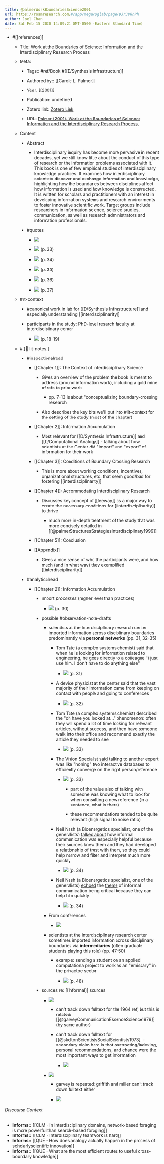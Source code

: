 ```yaml
---
title: @palmerWorkBoundariesScience2001
url: https://roamresearch.com/#/app/megacoglab/page/9JrJVRnPh
author: Joel Chan
date: Sat Feb 15 2020 14:09:21 GMT-0500 (Eastern Standard Time)
---
```


- #[[references]]

    - Title: Work at the Boundaries of Science: Information and the Interdisciplinary Research Process

    - Meta:

        - Tags:: #ref/Book #[[D/Synthesis Infrastructure]]

        - Authored by:: [[Carole L. Palmer]]

        - Year: [[2001]]

        - Publication: undefined

        - Zotero link: [Zotero Link](zotero://select/items/1_E2I8GWCP)

        - URL: [Palmer (2001). Work at the Boundaries of Science: Information and the Interdisciplinary Research Process.](https://www.springer.com/gp/book/9781402001505)

    - Content

        - Abstract

            - Interdisciplinary inquiry has become more pervasive in recent decades, yet we still know little about the conduct of this type of research or the information problems associated with it. This book is one of few empirical studies of interdisciplinary knowledge practices. It examines how interdisciplinary scientists discover and exchange information and knowledge, highlighting how the boundaries between disciplines affect how information is used and how knowledge is constructed. It is written for scholars and practitioners with an interest in developing information systems and research environments to foster innovative scientific work. Target groups include researchers in information science, science studies, communication, as well as research administrators and information professionals.

        - #quotes

            - ![](https://lh3.googleusercontent.com/9YTN__2IxsTGWyGJLUoYxQvbGWnwBnkTTCiLaJCy77OVWQsqb7bvgyOwcND5kF1Jv3sUnIvEKGLiY2ZPqYaIEYC-GopGkgW9mIskeTGrXoWFPyT7evboLRCIS6RUUtHu2b2baSRMipuoCye21mSao5UM3PKNQEl-XrKWmV7UCZVQsxAkWHg-4aHGyRF43UORyiA3lgaUWCEWNNDNoEHi5JXL1RxEhKnuKW9jM7K0gAnFCnVSWGUGO64cLbYewkBZmyVAL5rfS0i71bIqFEGo6QLj7oO2dxN06GiMaLX2szltCNHSBgYDR7kyvkrP1xzcFIzJ3bztxNsB-nkT2FSP0f1ESItzxBkNr4meEyE4qEh_5kWP_uvW4q8W0qigZF1v0sq0dH7kPkCMXktaE5o0Qcfr7iBj6pim2WT723Yms0Kox1x18rAraSbbZySclsGNHrEEAE_ieP--T7f4rlweVatN95TJ929iLKJaU73IQsd253GciPWUnnFuJCnr2fm8G8gJ1WiMfymSx2oeWnLKHKZChxxLOSz5WuomfV9dy_PFDTcVTK2aOKgHLg2Lv36ZjKmGeQhdICTylglyoEdoEUEI8oBOY3Gxazl2_lZ-oi4ftgFOzbdagLSLBCs6YQ46vWi5TnXj6ncBGVJJNmQUHieNxn-hH8Jq_vCKwu_gitnRxI8Pznx-SbzthsCqNA=w918-h1224-no?authuser=0)

            - ![](https://lh3.googleusercontent.com/294JknIHsIm8hH23bk4UXBhCHg2dk6oI0Yra_qCEWX32KY3mUim3m5yIBhgnPA6MF20oraC2v9zhvgs-D48ywVeN0MfTPAMWrpDOOwyUEAVMHceXVcUwhFDaE1QKvUSOJbKwYL0yTqKCjbb5Bx0uIKf5WGTNgZela_88mtxKI1KnxEMkDAwGuKC8aJ99wHP11GAkFrM3rdgEIcVJtp1JYNhjXBt96E_wxjE_47nNEadTFUnBRAktSPNJ4P6rWiHyH6Pij7b-bYLofxkFUX9o8nllOSAqMRDN8jrVrQYxJjLV2TCr4nLf9asLrNHuxIsrbcL3B7yuzxoeeBc3cW1Uxla6nvDmgrhzjdMuk00Pwoxr9jbQsRRtZaBCS0rsYAc_sbTT6gR6SRx6IJ1dfzfUrwe-rFm5c-63nv6iEqZmJS5syjNVAIbx6um42_XnCCfC1QrSHfb6yGAZ7jNMuYSpop0xSy03PPBRuoMSWToQ2Fvvx-gHc4C_yO0rLNaozEYYyUeFjL0WenU8-XPsGLzQa8yJx1fhzqABdzblXYrV9kJEM6DIhz6VohiwgClW9lSsIbuV_vdlyAJtmratFAOD8NkzSiej1smbvNaf-JbqVDDkw50kWwzEE1BpWB9x2DykWcqUrEYpfvwk9qKUHPi7dIf0sCj84gwckL1RdNMrD9j_j8r7y7QIGiAY3ZDrhQ=w918-h1224-no?authuser=0) (p. 33)

            - ![](https://lh3.googleusercontent.com/BVLqn9q7xT1J4iBscsdQc_ytn1QCEAfGiSlsXIhJMgFdW-o4xSpvV2ZN3uhUKHzpLriKcWqt2DfLr7H9G8iCewWKs0S1TxSk_7-pUmWWkCotJAyPoAM5jHCNZ3fNZcHLK1SuxYpG2uUifX3u6fCWDUEeoZIkLApzFu39NnYvNoQTgYEPmYzira4c321vsixPqIcWLlxJK2FqdOmyB0t3iC-LstE-DtBzKwHEbystihEQJnNizdyDYjXzufC-oDXIldoXMjcRJotdwwAkcRLfolZoW-xlcliqy6qsEwKqyvDaf0hwjKvG4gENV3LRYbvKzEgqU8q5GdCpgoLYI18eSZDoy-vI-Ofxh7PZJ0MhJh2dMb4ZWS6VvPKduZIf9izGJuIKCNa926kn4bGFgFD-pon73vKB6ECJqgp6zbPOwUqrD6Vhhq_-i4t21eBRMFCh_NT7Fi8iqvacMhO5ZEytXuQqk-LyQC-JqWhfJ_8fpO5Z14ZuBx-PZApnkNNDVT6x5SgJpCbToiORaqvXM_20n1yO4zgT62a84Wq5sLSbClzEbManDL_iXvi5qS0Zr3UHGWBzOoQvaSei6USBg4sYsCoU2_nG5nF2oFAP4fU_ki1WsTZVak0N0ryyLNYfrG17CnzWmyOm4T_unFziVKJI8LxnEZ68-rhyn4gnDGYWIA90fJgSCtLXMES9K53QFA=w918-h1224-no?authuser=0) (p. 34)

            - ![](https://lh3.googleusercontent.com/5faclL_SFe_1bzk524cYCEh3xIJpCnnbAt9Bjhi8aeZ0v9NKHXOC6BCNWXpYvD6EZHEPZENhu1XKQI13rqUGM-dsy3nNev4zjf9MhUEEqjhhhCUHi5BcxIR5lTGdp0xhIWztbMe6UlW7NfS3xnD8SoqNkviPtn1L1wjtWtGQWBOc2IDNHzZAnqr0qvgwEHWwgonMnwknwF438HjGnIzQ50iWThezlV_RzVDca1I0NQMFOGhRgB1nOABj2R42L4U72VMR1VXua2ch1mtKsVPty4jRV9jbmG-EVkzQHSMTd6jQcPSeaXc4b3NhbPWYcf7pLUvJnMxdvXW5w2wXqzGPfErC7oO3Yu0DffY1qDbcccX6d2dUqwGyL5wyq1aE9JmAwblYeI2dbRYIr5Cy5bL1YMeyfDU-I0uil6EBQrrhRryXyaXcTHJvPmyTW2WMF5NHpKhERZ2FA5vG9UC9pAxWg0ymmryLmBcwGYuIBQA77C_4IDkKxd360Og7OotrQq7wDcyZTts064rdHG0lQg7TMrH3K9G7a1zbdxkpQywNqgbixnF3v8VB9LWMfpaniCWm3aNEhvBVUeb1TFYQCSRHUqSpf-sEmSyY_9fZ0avXPwdQD1yYGtOa0jMMvxDTgYnIEK0uRcTlIj_-9BJosOzsYs83EHvcJycawx7kDKN7g6tRbnoagZyBxyA-qxPWJA=w918-h1224-no?authuser=0) (p. 35)

            - ![](https://lh3.googleusercontent.com/DLI6-mFPddcUqjntEI8cQMOgjV6GgMpBJAnSzZN3VsleJB6dJxvWKDVuOWb_ep9i9K7gpNWONm95xIGw2paJpq0C2tmo5j9DGNlq4ZAjY6HSIPQUFadKr1F6TFYxpFkcIgg_a7QjaA4sPj21j2cWStKt-H9UWFKlFZnA1PJ8s0WDnMOHkQogxeqiQwRGNljxi3nuidwEz2KzyAL2TIKrsKHJ0qjLOuExGnK8Xwgqbp-_1SPxmnkntewg6-W9Dv9JI7YJ2WSIvHjzSrvN9r9E2en9w-ZxljIqlyTcnt64_kAq1idD4L3bbCGXfhJ1EC9mfKgq1Wvd66i12VRPWMowUP6E-c843OQDlQtjGiGhA8eCpqJ8xGe42XNU3B5v-P1XJXpHxv_wkS4s2INFGKly3UPdlcn2vKaqFUZO-pplki0wekegG_pk40gPIqhpjBQP8mAW7gR5JRXZO3GFD2fobF2j-JOcZRjXX97RjyR41qwKO5yUq5jSXcdcG93bYStBUCi6W9gZKij0Fp2G7g5XA1B2jorIumuKoAVA-Yi-1oHttbyvc8TeLiN5ioPmHTFgh4vVJaEon0agapuxZm2H8BETIYmiS8hU19uDb2eUatjDO1I7Aw5SPVoOevgJHVpiTOzzaYSakx_OxaQeb75vS27VywRVe1ypL6SpsNMMECXwgpCMeao1HP0G1k9snw=w918-h1224-no?authuser=0) (p. 36)

            - ![](https://lh3.googleusercontent.com/Qbz51FqagQr92LgvaJ2GF6js6s49zKVRgMB9yyMySUs6wRCW7cr8bYl0YuIaZkbb1IVLPX_ZM-YImmgTGT14txQ45VGwsu39LHf0-TmSf1n4kdMeMUVSnGxFHf2VOBD8zsFSD6Mo1D8zmM6d8PwdqN1oSoNIJAIyMAuq8timByrsfbFzU4OBfkosTt6fOecAkchV28XkBvOLJlEqIUhcf2AcxDewgnVuZLYIrMl2gojS_1s2mxtTJC7TvQSZc7RwLCRXotgMON80ky-LlgCZ5zjF0_72DR2gA_ieqT0bmZ3Z3GdJelitc25c6EHychK-B7sDP5YPm-syXptKRkFEoDDKBVetbqnZIth0DiUwMlO_0QmIFdm7hMK-Y8x8nEkqGXhTEJqsAeIGOulHUWnIIYM-zPYoCEErV75uWhO8m7K1X9rIPRCS7ofEewujOMRPTPMpxc-6PUfSf3Fo1eWtJ4RHgQxviynHKnSa1DcrdCxXqycwQFodJVVD7qRhYcjgqra7fGkqRD9Md4rijK4NVsQAon7c4Awzr30tJ34763iQFW0l5FQZgGezPwQWDki9T7wOKoclMOywxhOwhv7JRPVMN9hNctBY0OXmnHtpe0-FTlcwhHlksEnaDlaqfmEwsZtJq8ZR5Elov0w76X3EqpAlMCX0qQmh9bEHbtCE4GRV6G1fNBrZRQubwjFRPg=w918-h1224-no?authuser=0) (p. 37)

    - #lit-context

        - #canonical work in lab for [[D/Synthesis Infrastructure]] and especially understanding [[interdisciplinarity]]

        - participants in the study: PhD-level resarch faculty at interdisciplinary center

            - ![](https://firebasestorage.googleapis.com/v0/b/firescript-577a2.appspot.com/o/imgs%2Fapp%2Fmegacoglab%2Fr7vGLYrODQ.png?alt=media&token=8dc0c1a8-1a60-44db-9188-18fefd77778d) (p. 18-19)

    - #[[📝 lit-notes]]

        - #inspectionalread

            - [[Chapter 1]]: The Context of Interdisciplinary Science

                - Gives an overview of the problem the book is meant to address (around information work), including a gold mine of refs to prior work

                    - pp. 7-13 is about "conceptualizing boundary-crossing research

                - Also describes the key bits we'll put into #lit-context for the setting of the study (most of the chapter)

            - [[Chapter 2]]: Information Accumulation

                - Most relevant for [[D/Synthesis Infrastructure]] and [[D/Computational Analogy]] - talking about how scientists at the Center did "import" and "export" of information for their work

            - [[Chapter 3]]: Conditions of Boundary Crossing Research

                - This is more about working conditions, incentives, organizational structures, etc. that seem good/bad for fostering [[interdisciplinarity]]

            - [[Chapter 4]]: Accommodating Interdisciplinary Research

                - Discusses key concept of [[leeway]] as a major way to create the necessary conditions for [[interdisciplinarity]] to thrive

                    - much more in-depth treatment of the study that was more concisely detailed in [[@palmerStructuresStrategiesInterdisciplinary1999]]

            - [[Chapter 5]]: Conclusion

            - [[Appendix]]

                - Gives a nice sense of who the participants were, and how much (and in what way) they exemplified [[interdisciplinarity]]

        - #analyticalread

            - [[Chapter 2]]: Information Accumulation

                - import *processes* (higher level than practices)

                    - ![](https://firebasestorage.googleapis.com/v0/b/firescript-577a2.appspot.com/o/imgs%2Fapp%2Fmegacoglab%2F1fQqioe7TK.png?alt=media&token=befc773d-efc4-42b7-84be-0e6a36361476) (p. 30)

                - possible #observation-note-drafts

                    - scientists at the interdisciplinary research center imported information across disciplinary boundaries predominantly via **personal networks** (pp. 31, 32-35)

                        - Tom Tate (a complex systems chemist) said that when he is looking for information related to engineering, he goes directly to a colleague "I just use him. I don't have to do anything else"

                            - ![](https://firebasestorage.googleapis.com/v0/b/firescript-577a2.appspot.com/o/imgs%2Fapp%2Fmegacoglab%2Fx1_dJXWYzz.png?alt=media&token=81a86358-66f5-43fb-b2e3-ec9dfc922fed) (p. 31)

                        - A device physicist at the center said that the vast majority of their information came from keeping on contact with people and going to conferences

                            - ![](https://firebasestorage.googleapis.com/v0/b/firescript-577a2.appspot.com/o/imgs%2Fapp%2Fmegacoglab%2FBUCZgCx1CJ.png?alt=media&token=10ecbf23-b615-4180-a7da-8f67261c325f) (p. 32)

                        - Tom Tate (a complex systems chemist) described the "oh have you looked at..." phenomenon: often they will spend a lot of time looking for relevant articles, without success, and then have someone walk into their office and recommend exactly the article they needed to see

                            - ![](https://firebasestorage.googleapis.com/v0/b/firescript-577a2.appspot.com/o/imgs%2Fapp%2Fmegacoglab%2FOOo0GJDXSe.png?alt=media&token=1c1a0b2d-6522-422a-a339-4128dbabdccc) (p. 33)

                        - The Vision Specialist [said](![](https://firebasestorage.googleapis.com/v0/b/firescript-577a2.appspot.com/o/imgs%2Fapp%2Fmegacoglab%2FIgb9E2DRWi.png?alt=media&token=f611e442-77d4-4fa6-a801-5c79af151970) (p. 33)) talking to another expert was like "honing" two interactive databases to efficiently converge on the right person/reference

                            - ![](https://firebasestorage.googleapis.com/v0/b/firescript-577a2.appspot.com/o/imgs%2Fapp%2Fmegacoglab%2FIgb9E2DRWi.png?alt=media&token=f611e442-77d4-4fa6-a801-5c79af151970) (p. 33)

                                - part of the value also of talking with someone was knowing what to look for when consulting a new reference (in a sentence, what is there)

                                - these recommendations tended to be quite relevant (high signal to noise ratio)

                        - Neil Nash (a Bioenergetics specialist, one of the generalists) [talked about](![](https://firebasestorage.googleapis.com/v0/b/firescript-577a2.appspot.com/o/imgs%2Fapp%2Fmegacoglab%2FiBahAPCE5p.png?alt=media&token=79394b8f-319d-4a2f-b9ec-99466e9ccfca) (p. 34)) how informal communication was especially helpful because their sources knew them and they had developed a relationship of trust with them, so they could help narrow and filter and interpret much more quickly

                            - ![](https://firebasestorage.googleapis.com/v0/b/firescript-577a2.appspot.com/o/imgs%2Fapp%2Fmegacoglab%2FiBahAPCE5p.png?alt=media&token=79394b8f-319d-4a2f-b9ec-99466e9ccfca) (p. 34)

                        - Neil Nash (a Bioenergetics specialist, one of the generalists) [echoed](![](https://firebasestorage.googleapis.com/v0/b/firescript-577a2.appspot.com/o/imgs%2Fapp%2Fmegacoglab%2FXZjnJ49rAQ.png?alt=media&token=28d99e9f-435b-4708-b81d-c5832bf36467) (p. 34)) the [theme](((zjBRkv1vJ))) of informal communication being critical because they can help him quickly

                            - ![](https://firebasestorage.googleapis.com/v0/b/firescript-577a2.appspot.com/o/imgs%2Fapp%2Fmegacoglab%2FXZjnJ49rAQ.png?alt=media&token=28d99e9f-435b-4708-b81d-c5832bf36467) (p. 34)

                    - From conferences

                        - ![](https://firebasestorage.googleapis.com/v0/b/firescript-577a2.appspot.com/o/imgs%2Fapp%2Fmegacoglab%2Fnmfr153QC9.png?alt=media&token=15978e72-79ac-4b1e-891f-223a5a63f812)

                    - scientists at the interdisciplinary research center sometimes imported information across disciplinary boundaries via **intermediaries** (often graduate students playing this role) (pp. 47-50)

                        - example: sending a student on an applied computationa project to work as an "emissary" in the privactoe sector

                            - ![](https://firebasestorage.googleapis.com/v0/b/firescript-577a2.appspot.com/o/imgs%2Fapp%2Fmegacoglab%2FJ4q6kfEbf1.png?alt=media&token=dbe6b188-f5f5-4240-87dd-477e3a5ff2d4) (p. 48)

                - sources re: [[Informal]] sources

                    - ![](https://firebasestorage.googleapis.com/v0/b/firescript-577a2.appspot.com/o/imgs%2Fapp%2Fmegacoglab%2Fc1KGzD1wjf.png?alt=media&token=0aabef69-f3df-497d-9d6f-a38ac21f9441)

                        - can't track down fulltext for the 1964 ref, but this is related: [[@garveyCommunicationEssenceScience1979]] (by same author)

                        - can't track down fulltext for [[@skeltonScientistsSocialScientists1973]] - secondary claim here is that abstracting/indexing, personal recommendations, and chance were the most important ways to get information

                            - ![](https://firebasestorage.googleapis.com/v0/b/firescript-577a2.appspot.com/o/imgs%2Fapp%2Fmegacoglab%2F-lBHKJC1g1.png?alt=media&token=932c9291-a547-4060-898e-60fddc1e3496)

                    - ![](https://firebasestorage.googleapis.com/v0/b/firescript-577a2.appspot.com/o/imgs%2Fapp%2Fmegacoglab%2FfDPxw-Pcde.png?alt=media&token=b24a37d0-074b-4d51-9733-2fbaee38de54)

                        - garvey is repeated; griffith and miller can't track down fulltext either

                        - ![](https://firebasestorage.googleapis.com/v0/b/firescript-577a2.appspot.com/o/imgs%2Fapp%2Fmegacoglab%2F4bN9CrWcpY.png?alt=media&token=55cda116-9b44-47b4-826b-a8e90dbf60e7)

###### Discourse Context

- **Informs::** [[CLM - In interdisciplinary domains, network-based foraging is more powerful than search-based foraging]]
- **Informs::** [[CLM - Interdisciplinary teamwork is hard]]
- **Informs::** [[QUE - How does analogy actually happen in the process of scholarlyscientific innovation]]
- **Informs::** [[QUE - What are the most efficient routes to useful cross-boundary knowledge]]
